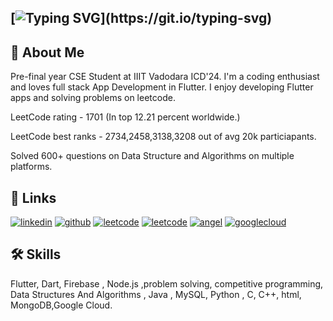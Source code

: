 [![Typing SVG](https://readme-typing-svg.demolab.com?font=&size=35&pause=5000&width=500&lines=Hi%F0%9F%91%8B%2C+I'm+Gurupal+Singh!)](https://git.io/typing-svg)
---

## 🚀 About Me
Pre-final year CSE Student at IIIT Vadodara ICD'24. I'm a coding enthusiast and loves full stack App Development in Flutter. I enjoy developing Flutter apps and solving problems on leetcode.

LeetCode rating - 1701 (In top 12.21 percent worldwide.)

LeetCode best ranks - 2734,2458,3138,3208 out of avg 20k particiapants.

Solved 600+ questions on Data Structure and Algorithms on multiple platforms.


## 🔗 Links
[![linkedin](https://img.shields.io/badge/linkedin-0A66C2?style=for-the-badge&logo=linkedin&logoColor=white)](https://www.linkedin.com/in/gurupalsingh/)
[![github](https://img.shields.io/badge/github-333?style=for-the-badge&logo=github&logoColor=white)](https://github.com/gurupalsingh02)
[![leetcode](https://img.shields.io/badge/leetcode-yellowgreen?style=for-the-badge&logo=leetcode&logoColor=white)](https://leetcode.com/gurupalsingh83/)
[![leetcode](https://img.shields.io/badge/-GeeksforGeeks-green?style=for-the-badge&logo=leetcode&logoColor=white)](https://auth.geeksforgeeks.org/user/gurupalsingh83)
[![angel](https://img.shields.io/badge/angellist-white?style=for-the-badge&logo=angellist&logoColor=black)](https://wellfound.com/u/gurupal-singh-1)
[![googlecloud](https://img.shields.io/badge/googlecloud-DB4437?style=for-the-badge&logo=googlecloud&logoColor=white)](https://www.cloudskillsboost.google/public_profiles/ec0583f0-371c-409f-8957-e6546cede3af)
<!--[![youtube](https://img.shields.io/badge/youtube-ff0000?style=for-the-badge&logo=youtube&logoColor=white)](https://www.youtube.com/channel/UC-1kzHtwBY8n0TY5NhYxNaw)
(https://www.cloudskillsboost.google/public_profiles/d6728647-23f6-49cb-b385-b8e54be1e4f8)
[![portfolio](https://img.shields.io/badge/my_portfolio-000?style=for-the-badge&logo=ko-fi&logoColor=white)]()-->


## 🛠 Skills
Flutter, Dart, Firebase , Node.js ,problem solving, competitive programming, Data Structures And Algorithms , Java , MySQL, Python , C, C++, html, MongoDB,Google Cloud.
<html>
<!-- <head>
  <link rel="stylesheet" href="https://kit.fontawesome.com/f28d4bd18d.css" crossorigin="anonymous">
</head>
<body>
  <ul>
    <i class="fa-solid fa-user"></i>
    <li><i class="fa-solid fa-flutter"></i> Flutter</li>
    <li><i class="fas fa-database"></i> MySQL</li>
    <li><i class="fab fa-dart"></i> Dart</li>
    <li><i class="fas fa-fire"></i> Firebase</li>
    <li><i class="fab fa-java"></i> Java</li>
    <li><i class="fab fa-python"></i> Python</li>
    <li><i class="fas fa-brain"></i> ML</li>
    <li><i class="fas fa-database"></i> JDBC</li>
    <li><i class="fab fa-android"></i> Android core</li>
    <li><i class="fab fa-go"></i> Go</li>
    <li><i class="fab fa-js"></i> JavaScript</li>
    <li><i class="fab fa-node"></i> Node.js</li>
    <li><i class="fas fa-database"></i> MongoDB</li>
    <li><i class="fab fa-tumblr"></i> TensorFlow</li>
    <li><i class="fab fa-creative-commons"></i> Keras</li>
    <li><i class="fas fa-server"></i> Serverpod</li>
    <li><i class="fas fa-hive"></i> Hive</li>
    <li><i class="fas fa-database"></i> Sqflite</li>
    <li><i class="fab fa-google"></i> Google Cloud</li>
  </ul>
</body>
</html> -->
<!-- <p align="center">
  <a href="https://skillicons.dev">
    <img src="https://skillicons.dev/icons?i=flutter,mysql,dart,firebase,java,python,c,cpp,javascript,html,nodejs,mongodb,googlecloud" />
  </a>
</p> -->
<!--
**gurupalsingh02/gurupalsingh02** is a ✨ _special_ ✨ repository because its `README.md` (this file) appears on your GitHub profile.
Here are some ideas to get you started:
- 🔭 I’m currently working on ...
- 🌱 I’m currently learning ...
- 👯 I’m looking to collaborate on ...
- 🤔 I’m looking for help with ...
- 💬 Ask me about ...
- 📫 How to reach me: ...
- 😄 Pronouns: ...
- ⚡ Fun fact: ...
-->
